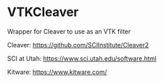 # VTKCleaver
Wrapper for Cleaver to use as an VTK filter

Cleaver: https://github.com/SCIInstitute/Cleaver2

SCI at Utah: https://www.sci.utah.edu/software.html

Kitware: https://www.kitware.com/
